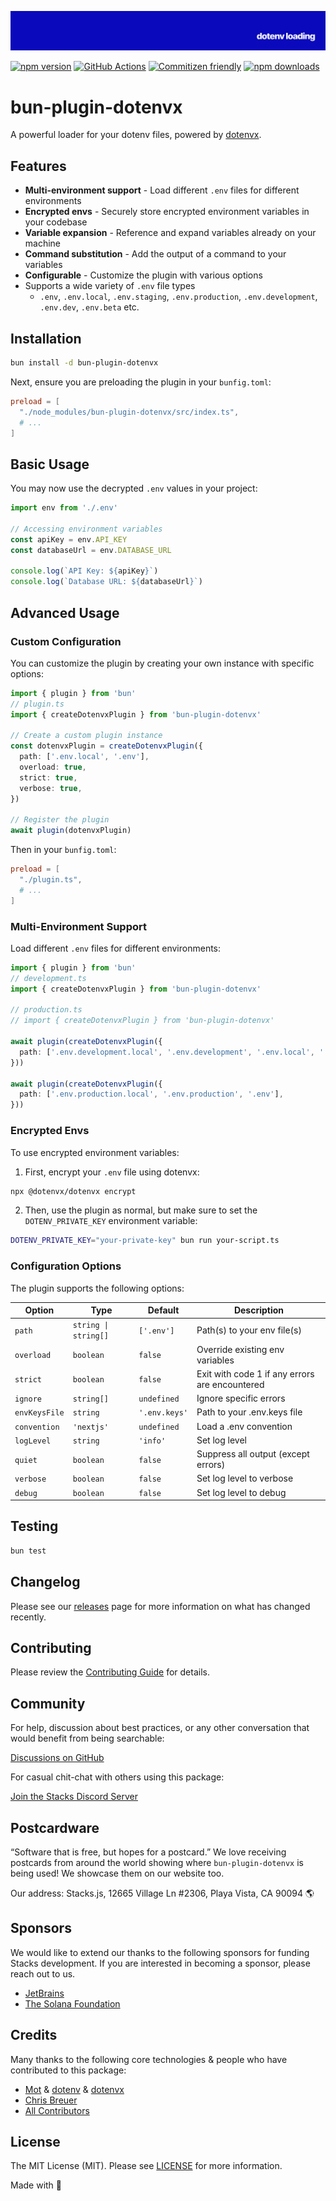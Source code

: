 <p align="center"><img src=".github/art/cover.jpg" alt="Social Card of this repo"></p>

[![npm version][npm-version-src]][npm-version-href]
[![GitHub Actions][github-actions-src]][github-actions-href]
[![Commitizen friendly](https://img.shields.io/badge/commitizen-friendly-brightgreen.svg)](http://commitizen.github.io/cz-cli/)
[![npm downloads][npm-downloads-src]][npm-downloads-href]

# bun-plugin-dotenvx

A powerful loader for your dotenv files, powered by [dotenvx](https://dotenvx.com).

## Features

- **Multi-environment support** - Load different `.env` files for different environments
- **Encrypted envs** - Securely store encrypted environment variables in your codebase
- **Variable expansion** - Reference and expand variables already on your machine
- **Command substitution** - Add the output of a command to your variables
- **Configurable** - Customize the plugin with various options
- Supports a wide variety of `.env` file types
  - `.env`, `.env.local`, `.env.staging`, `.env.production`, `.env.development`, `.env.dev`, `.env.beta` etc.

## Installation

```bash
bun install -d bun-plugin-dotenvx
```

Next, ensure you are preloading the plugin in your `bunfig.toml`:

```toml
preload = [
  "./node_modules/bun-plugin-dotenvx/src/index.ts",
  # ...
]
```

## Basic Usage

You may now use the decrypted `.env` values in your project:

```ts
import env from './.env'

// Accessing environment variables
const apiKey = env.API_KEY
const databaseUrl = env.DATABASE_URL

console.log(`API Key: ${apiKey}`)
console.log(`Database URL: ${databaseUrl}`)
```

## Advanced Usage

### Custom Configuration

You can customize the plugin by creating your own instance with specific options:

```ts
import { plugin } from 'bun'
// plugin.ts
import { createDotenvxPlugin } from 'bun-plugin-dotenvx'

// Create a custom plugin instance
const dotenvxPlugin = createDotenvxPlugin({
  path: ['.env.local', '.env'],
  overload: true,
  strict: true,
  verbose: true,
})

// Register the plugin
await plugin(dotenvxPlugin)
```

Then in your `bunfig.toml`:

```toml
preload = [
  "./plugin.ts",
  # ...
]
```

### Multi-Environment Support

Load different `.env` files for different environments:

```ts
import { plugin } from 'bun'
// development.ts
import { createDotenvxPlugin } from 'bun-plugin-dotenvx'

// production.ts
// import { createDotenvxPlugin } from 'bun-plugin-dotenvx'

await plugin(createDotenvxPlugin({
  path: ['.env.development.local', '.env.development', '.env.local', '.env'],
}))

await plugin(createDotenvxPlugin({
  path: ['.env.production.local', '.env.production', '.env'],
}))
```

### Encrypted Envs

To use encrypted environment variables:

1. First, encrypt your `.env` file using dotenvx:

```bash
npx @dotenvx/dotenvx encrypt
```

2. Then, use the plugin as normal, but make sure to set the `DOTENV_PRIVATE_KEY` environment variable:

```bash
DOTENV_PRIVATE_KEY="your-private-key" bun run your-script.ts
```

### Configuration Options

The plugin supports the following options:

| Option | Type | Default | Description |
|--------|------|---------|-------------|
| `path` | `string \| string[]` | `['.env']` | Path(s) to your env file(s) |
| `overload` | `boolean` | `false` | Override existing env variables |
| `strict` | `boolean` | `false` | Exit with code 1 if any errors are encountered |
| `ignore` | `string[]` | `undefined` | Ignore specific errors |
| `envKeysFile` | `string` | `'.env.keys'` | Path to your .env.keys file |
| `convention` | `'nextjs'` | `undefined` | Load a .env convention |
| `logLevel` | `string` | `'info'` | Set log level |
| `quiet` | `boolean` | `false` | Suppress all output (except errors) |
| `verbose` | `boolean` | `false` | Set log level to verbose |
| `debug` | `boolean` | `false` | Set log level to debug |

## Testing

```bash
bun test
```

## Changelog

Please see our [releases](https://github.com/stacksjs/bun-plugin-dotenvx/releases) page for more information on what has changed recently.

## Contributing

Please review the [Contributing Guide](https://github.com/stacksjs/contributing) for details.

## Community

For help, discussion about best practices, or any other conversation that would benefit from being searchable:

[Discussions on GitHub](https://github.com/stacksjs/stacks/discussions)

For casual chit-chat with others using this package:

[Join the Stacks Discord Server](https://discord.gg/stacksjs)

## Postcardware

“Software that is free, but hopes for a postcard.” We love receiving postcards from around the world showing where `bun-plugin-dotenvx` is being used! We showcase them on our website too.

Our address: Stacks.js, 12665 Village Ln #2306, Playa Vista, CA 90094 🌎

## Sponsors

We would like to extend our thanks to the following sponsors for funding Stacks development. If you are interested in becoming a sponsor, please reach out to us.

- [JetBrains](https://www.jetbrains.com/)
- [The Solana Foundation](https://solana.com/)

## Credits

Many thanks to the following core technologies & people who have contributed to this package:

- [Mot](https://github.com/motdotla) & [dotenv](https://github.com/motdotla/dotenv) & [dotenvx](https://github.com/dotenvx/dotenvx)
- [Chris Breuer](https://github.com/chrisbbreuer)
- [All Contributors](../../contributors)

## License

The MIT License (MIT). Please see [LICENSE](https://github.com/stacksjs/stacks/tree/main/LICENSE.md) for more information.

Made with 💙

<!-- Badges -->
[npm-version-src]: https://img.shields.io/npm/v/bun-plugin-dotenvx?style=flat-square
[npm-version-href]: https://npmjs.com/package/bun-plugin-dotenvx

[npm-downloads-src]: https://img.shields.io/npm/dm/bun-plugin-dotenvx?style=flat-square
[npm-downloads-href]: https://npmjs.com/package/bun-plugin-dotenvx

[github-actions-src]: https://img.shields.io/github/actions/workflow/status/stacksjs/bun-plugin-dotenvx/ci.yml?style=flat-square&branch=main
[github-actions-href]: https://github.com/stacksjs/bun-plugin-dotenvx/actions?query=workflow%3Aci
